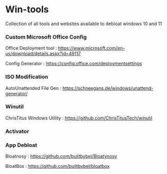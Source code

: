 # Win-tools
Collection of all tools and websites available to debloat windows 10 and 11 


### Custom Microsoft Office Config

Office Deployment tool : https://www.microsoft.com/en-us/download/details.aspx?id=49117


Config Generator : https://config.office.com/deploymentsettings

### ISO Modification

AutoUnattended File Gen : https://schneegans.de/windows/unattend-generator/


### Winutil

ChrisTitus Windows Utility : https://github.com/ChrisTitusTech/winutil


### Activator


### App Debloat

Bloatnosy : https://github.com/builtbybel/Bloatynosy


BloatBox : https://github.com/builtbybel/bloatbox
